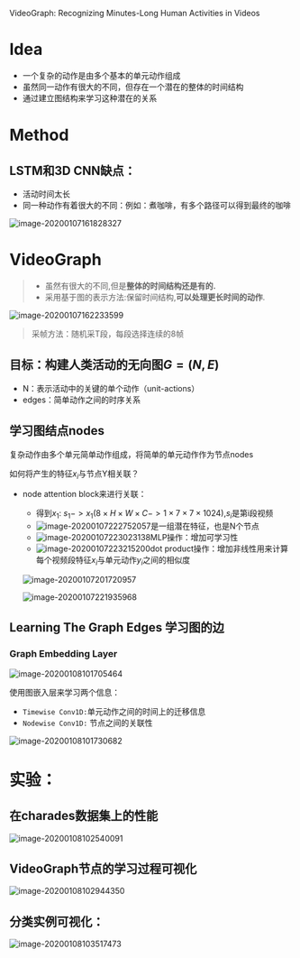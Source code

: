 VideoGraph: Recognizing Minutes-Long Human Activities in Videos  

# Idea

- 一个复杂的动作是由多个基本的单元动作组成
- 虽然同一动作有很大的不同，但存在一个潜在的整体的时间结构
- 通过建立图结构来学习这种潜在的关系

# Method

## LSTM和3D CNN缺点：

- 活动时间太长
- 同一种动作有着很大的不同：例如：煮咖啡，有多个路径可以得到最终的咖啡

![image-20200107161828327](笔记.assets/image-20200107161828327.png)

# VideoGraph  

>- 虽然有很大的不同,但是**整体的时间结构还是有的.**
>- 采用基于图的表示方法:保留时间结构,**可以处理更长时间的动作**.

![image-20200107162233599](笔记.assets/image-20200107162233599.png)

> 采帧方法：随机采T段，每段选择连续的8帧

## 目标：构建人类活动的无向图$G = (N,E)$

- N：表示活动中的关键的单个动作（unit-actions）
- edges：简单动作之间的时序关系

## 学习图结点nodes

复杂动作由多个单元简单动作组成，将简单的单元动作作为节点nodes

如何将产生的特征$x_i$与节点Y相关联？

- node attention block来进行关联：

  - 得到$x_1$: $s_1->x_1 (8\times H \times W \times C  -> 1\times 7\times 7\times 1024)$,$s_i$是第i段视频
  - ![image-20200107222752057](%E7%AC%94%E8%AE%B0.assets/image-20200107222752057.png)是一组潜在特征，也是N个节点
  - ![image-20200107223023138](%E7%AC%94%E8%AE%B0.assets/image-20200107223023138.png)MLP操作：增加可学习性
  - ![image-20200107223215200](%E7%AC%94%E8%AE%B0.assets/image-20200107223215200.png)dot product操作：增加非线性用来计算每个视频段特征$x_i$与单元动作$y_i$之间的相似度

  ![image-20200107201720957](%E7%AC%94%E8%AE%B0.assets/image-20200107201720957.png)

  ![image-20200107221935968](%E7%AC%94%E8%AE%B0.assets/image-20200107221935968.png)

## Learning The Graph Edges  学习图的边

### Graph Embedding Layer  

![image-20200108101705464](%E7%AC%94%E8%AE%B0.assets/image-20200108101705464.png)

使用图嵌入层来学习两个信息：

- `Timewise Conv1D:`单元动作之间的时间上的迁移信息
- `Nodewise Conv1D:` 节点之间的关联性

![image-20200108101730682](%E7%AC%94%E8%AE%B0.assets/image-20200108101730682.png)



# 实验：

## 在charades数据集上的性能

![image-20200108102540091](%E7%AC%94%E8%AE%B0.assets/image-20200108102540091.png)

## VideoGraph节点的学习过程可视化

![image-20200108102944350](%E7%AC%94%E8%AE%B0.assets/image-20200108102944350.png)

## 分类实例可视化：

![image-20200108103517473](%E7%AC%94%E8%AE%B0.assets/image-20200108103517473.png)